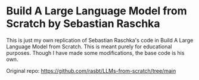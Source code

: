 # Build A Large Language Model from Scratch by Sebastian Raschka

This is just my own replication of Sebastian Raschka's code in Build A Large Language Model from Scratch.  This is meant purely for educational purposes. Though I have made some modifications, the base code is his own.

Original repo: https://github.com/rasbt/LLMs-from-scratch/tree/main 